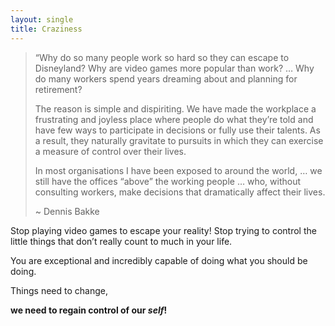 ```yaml
---
layout: single
title: Craziness
---
```


> “Why do so many people work so hard so they can escape to Disneyland? Why are video games more popular than work? … Why do many workers spend years dreaming about and planning for retirement?
> 
> The reason is simple and dispiriting. We have made the workplace a frustrating and joyless place where people do what they’re told and have few ways to participate in decisions or fully use their talents. As a result, they naturally gravitate to pursuits in which they can exercise a measure of control over their lives.
> 
> In most organisations I have been exposed to around the world, … we still have the offices “above” the working people … who, without consulting workers, make decisions that dramatically affect their lives.
> 
> \~ Dennis Bakke

Stop playing video games to escape your reality! Stop trying to control the little things that don’t really count to much in your life.

You are exceptional and incredibly capable of doing what you should be doing.

Things need to change, 

**we need to regain control of our _self_!**